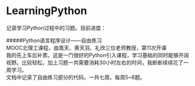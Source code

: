 # LearningPython

记录学习Python过程中的习题。目前进度：  

#####Python语言程序设计——自由练习  
  MOOC北理工课程，由嵩天、黄天羽、礼欣三位老师教授，第11次开课  
  我的先上车后补票。这是一门很好的Python引入课程，学习基础的同时能够开阔视野。比较轻松，加上习题一共需要消耗30小时左右的时间，我断断续续花了一周学习。  
  文档中记录了自由练习部分的代码，一共七周，每周5~6题。  
